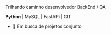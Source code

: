 Trilhando caminho desenvolvedor BackEnd / QA

**Python** | MySQL | FastAPi | GIT
 
- 👯 Em busca de projetos conjunto 

